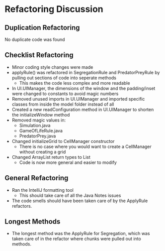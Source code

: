 Refactoring Discussion
===

Duplication Refactoring 
---
No duplicate code was found 

Checklist Refactoring
---
- Minor coding style changes were made
- applyRule() was refactored in SegregationRule and PredatorPreyRule by pulling out sections of code into seperate methods
    - This makes the code less complex and more readable
- In UI.UIManager, the dimensions of the window and the padding/inset were changed to constants to avoid magic numbers
- Removed unused imports in UI.UIManager and imported specific classes from inside the model folder instead of all
- Created a new readConfiguration method in UI.UIManager to shorten the initializeWindow method
- Removed magic values in:
    - Simulation.java
    - GameOfLifeRule.java
    - PredatorPrey.java
- Changed initializeGrid to CellManager constructor
    - There is no case where you would want to create a CellManager without creating a grid
- Changed ArrayList return types to List
    - Code is now more general and easier to modify

General Refactoring
---
- Ran the IntelliJ formatting tool
    - This should take care of all the Java Notes issues
- The code smells should have been taken care of by the ApplyRule refactors.

Longest Methods
---
- The longest method was the ApplyRule for Segregation, which was taken care of in the refactor where chunks were pulled out into methods.